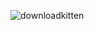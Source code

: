 ![downloadkitten](https://user-images.githubusercontent.com/100309117/155397248-804ada33-fe25-4242-b0df-bca03a711b74.jpeg)
